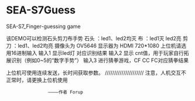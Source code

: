 # SEA-S7Guess
SEA-S7_Finger-guessing game

该DEMO可以检测石头剪刀布手势
石头 ：led1、led2均灭
布    ：led1灭 led2亮
剪刀 ：led1、led2均亮
摄像头为 OV5646
显示器为 HDMI 720*1080
上位机请选用16进制输入
输入1
显示led灯 对应识别结果
输入2
显示 cnt值，用于玩家自行拓展识别（例如0~5的“数字手势”）
输入3
进行猜拳游戏，CF CC FC对应猜拳结果

上位机可使用连续发送，长时间获取参数。
/////////////////////
注意，人机交互不正常时，请更换上位机使用


					————作者 Forup			
